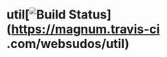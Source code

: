 util[![Build Status](https://magnum.travis-ci.com/websudos/util.png?token=tyRTmBk14WrDycpepg9c&branch=develop)](https://magnum.travis-ci
.com/websudos/util)
===========
